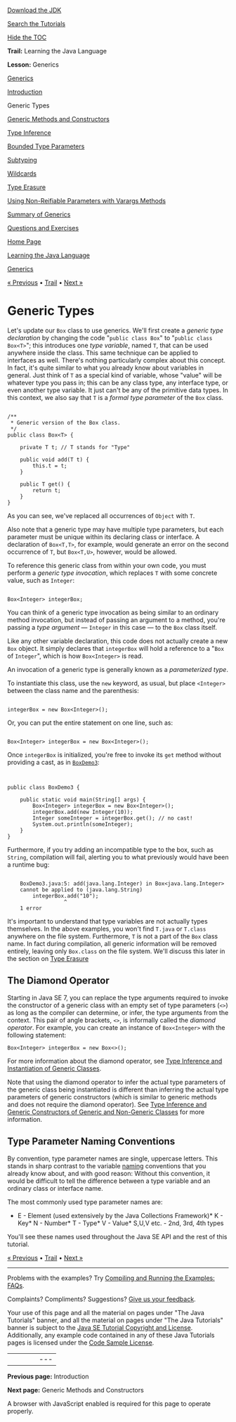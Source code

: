 [Download
the JDK](http://java.sun.com/javase/6/download.jsp)
  
[Search the
Tutorials](../../search.html)
  
[Hide the TOC](javascript:toggleLeft())

**Trail:** Learning the Java Language
  
**Lesson:** Generics

[Generics](index.html)

[Introduction](generics.html)

Generic Types

[Generic Methods and Constructors](genmethods.html)

[Type Inference](gentypeinference.html)

[Bounded Type Parameters](bounded.html)

[Subtyping](subtyping.html)

[Wildcards](wildcards.html)

[Type Erasure](erasure.html)

[Using Non-Reifiable Parameters with Varargs Methods](non-reifiable-varargs-type.html)

[Summary of Generics](summarygenerics.html)

[Questions and Exercises](QandE/generics-questions.html)

[Home Page](../../index.html)
>
[Learning the Java Language](../index.html)
>
[Generics](index.html)

[« Previous](generics.html) • [Trail](../TOC.html) • [Next »](genmethods.html)

# Generic Types

Let's update our `Box` class to use generics. We'll first create a *generic type declaration* by
changing the code "`public class Box`" to "`public class Box<T>`"; this introduces one *type variable*, named `T`,
that can be used anywhere inside the class. This same technique can be applied to interfaces as well. There's nothing particularly complex about this concept. In fact, it's quite similar to what you already know about variables in general. Just think of `T` as a special kind of variable, whose "value" will be whatever type you pass in; this can be any class type, any interface type, or even another type variable. It just can't be any of the primitive data types.
In this context, we also say that
`T` is a *formal type parameter* of the `Box` class.

```

/**
 * Generic version of the Box class.
 */
public class Box<T> {

    private T t; // T stands for "Type"

    public void add(T t) {
        this.t = t;
    }

    public T get() {
        return t;
    }
}

```

As you can see, we've replaced all occurrences of `Object` with `T`.

Also note that a generic type may have multiple type parameters, but each parameter must be unique within its declaring class or interface. A declaration of `Box<T,T>`, for example, would generate an error on the second occurrence of `T`, but `Box<T,U>`, however, would be allowed.

To reference this generic class from within your own code,
you must perform a *generic type invocation*, which replaces `T` with some concrete value, such as `Integer`:

```

Box<Integer> integerBox;

```

You can think of a generic type invocation as being similar to an
ordinary method invocation, but instead of passing an argument to a method,
you're passing a *type argument* — `Integer`
in this case — to the `Box` class itself.

Like any other variable declaration, this code does not actually create a new `Box`
object. It simply declares that `integerBox` will hold a reference to a "`Box` of `Integer`", which is how
`Box<Integer>` is read.

An invocation of a generic type is generally known as a *parameterized type*.

To instantiate this class, use the `new` keyword, as usual, but
place `<Integer>` between the class name and the parenthesis:

```

integerBox = new Box<Integer>();

```

Or, you can put the entire statement on one line, such as:

```

Box<Integer> integerBox = new Box<Integer>();

```

Once `integerBox` is initialized, you're free to invoke its `get` method without providing a cast, as in
[`BoxDemo3`](examples/BoxDemo3.java):

```


public class BoxDemo3 {

    public static void main(String[] args) {
        Box<Integer> integerBox = new Box<Integer>();
        integerBox.add(new Integer(10));
        Integer someInteger = integerBox.get(); // no cast!
        System.out.println(someInteger);
    }
}

```

Furthermore, if you try adding an incompatible type to the box,
such as `String`, compilation will fail, alerting you to
what previously would have been a runtime bug:

```

    BoxDemo3.java:5: add(java.lang.Integer) in Box<java.lang.Integer>
    cannot be applied to (java.lang.String)
        integerBox.add("10");
                  ^
    1 error

```

It's important to understand that type variables are
not actually types themselves.
In the above examples, you won't find `T.java`
or `T.class`
anywhere on the file system.
Furthermore, `T` is not a part of the `Box` class name.
In fact during compilation,
all generic information will be removed entirely, leaving only
`Box.class` on the file system. We'll discuss this later in the
section on
[Type Erasure](erasure.html)

## The Diamond Operator

Starting in Java SE 7, you can replace the type arguments required to invoke the constructor of a generic class with an empty set of type parameters (`<>`) as long as the compiler can determine, or infer, the type arguments from the context. This pair of angle brackets, `<>`, is informally called the *diamond operator*. For example, you can create an instance of `Box<Integer>` with the following statement:

```
Box<Integer> integerBox = new Box<>();
```

For more information about the diamond operator, see [Type Inference and Instantiation of Generic Classes](gentypeinference.html#type-inference-instantiation).

Note that using the diamond operator to infer the actual type parameters of the generic class being instantiated is different than inferring the actual type parameters of generic constructors (which is similar to generic methods and does not require the diamond operator). See [Type Inference and Generic Constructors of Generic and Non-Generic Classes](gentypeinference.html#type-inference-constructors) for more information.

## Type Parameter Naming Conventions

By convention, type parameter names are single, uppercase letters.
This stands in sharp contrast to the variable
[naming](../nutsandbolts/variables.html#naming) conventions that you already know about, and with good reason:
Without this
convention, it would be difficult to tell the difference between a type
variable and an ordinary class or interface name.

The most commonly used type parameter names are:

* E - Element (used extensively by the Java Collections Framework)* K - Key* N - Number* T - Type* V - Value* S,U,V etc. - 2nd, 3rd, 4th types

You'll see these names used throughout the Java SE API and the rest of this tutorial.

[« Previous](generics.html)
•
[Trail](../TOC.html)
•
[Next »](genmethods.html)

---

Problems with the examples? Try [Compiling and Running
the Examples: FAQs](../../information/run-examples.html).
  
Complaints? Compliments? Suggestions? [Give
us your feedback](http://download.oracle.com/javase/feedback.html).

Your use of this page and all the material on pages under "The Java Tutorials" banner,
and all the material on pages under "The Java Tutorials" banner is subject to the [Java SE Tutorial Copyright
and License](../../information/license.html).
Additionally, any example code contained in any of these Java
Tutorials pages is licensed under the
[Code
Sample License](http://developers.sun.com/license/berkeley_license.html).

|  |  |  |  |  |
| --- | --- | --- | --- | --- |
| |  |  | | --- | --- | | duke image | Oracle logo | | [About Oracle](http://www.oracle.com/us/corporate/index.html) | [Oracle Technology Network](http://www.oracle.com/technology/index.html) | [Terms of Service](https://www.samplecode.oracle.com/servlets/CompulsoryClickThrough?type=TermsOfService) | Copyright © 1995, 2011 Oracle and/or its affiliates. All rights reserved. |

**Previous page:** Introduction
  
**Next page:** Generic Methods and Constructors




A browser with JavaScript enabled is required for this page to operate properly.